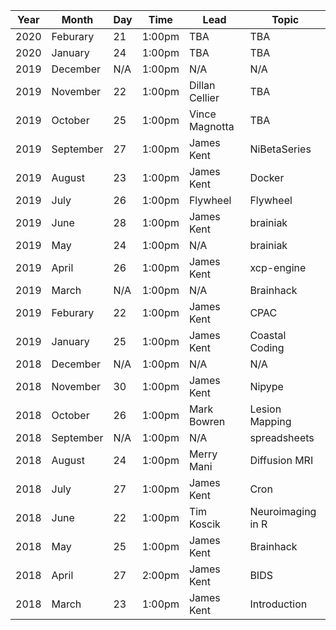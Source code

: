 | Year | Month     | Day | Time   | Lead        | Topic             |
|------|-----------|-----|--------|-------------|-------------------|
| 2020 | Feburary  | 21  | 1:00pm | TBA         | TBA               |
| 2020 | January   | 24  | 1:00pm | TBA         | TBA               |
| 2019 | December  | N/A | 1:00pm | N/A         | N/A               |
| 2019 | November  | 22  | 1:00pm |Dillan Cellier| TBA               |
| 2019 | October   | 25  | 1:00pm |Vince Magnotta| TBA              |
| 2019 | September | 27  | 1:00pm | James Kent  | NiBetaSeries      |
| 2019 | August    | 23  | 1:00pm | James Kent  | Docker            |
| 2019 | July      | 26  | 1:00pm | Flywheel    | Flywheel          |
| 2019 | June      | 28  | 1:00pm | James Kent  | brainiak          |
| 2019 | May       | 24  | 1:00pm | N/A         | brainiak          |
| 2019 | April     | 26  | 1:00pm | James Kent  | xcp-engine        |
| 2019 | March     | N/A | 1:00pm | N/A         | Brainhack         |
| 2019 | Feburary  | 22  | 1:00pm | James Kent  | CPAC              |
| 2019 | January   | 25  | 1:00pm | James Kent  | Coastal Coding    |
| 2018 | December  | N/A | 1:00pm | N/A         | N/A               |
| 2018 | November  | 30  | 1:00pm | James Kent  | Nipype            |
| 2018 | October   | 26  | 1:00pm | Mark Bowren | Lesion Mapping    |
| 2018 | September | N/A | 1:00pm | N/A         | spreadsheets      |
| 2018 | August    | 24  | 1:00pm | Merry Mani  | Diffusion MRI     |
| 2018 | July      | 27  | 1:00pm | James Kent  | Cron              |
| 2018 | June      | 22  | 1:00pm | Tim Koscik  | Neuroimaging in R |
| 2018 | May       | 25  | 1:00pm | James Kent  | Brainhack         |
| 2018 | April     | 27  | 2:00pm | James Kent  | BIDS              |
| 2018 | March     | 23  | 1:00pm | James Kent  | Introduction      |
